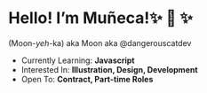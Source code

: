 <h1>Hello! I’m Muñeca!✨ 👋 ✨ </h1>
<p>(Moon-<i>yeh</i>-ka) aka Moon aka @dangerouscatdev</p>
<ul>
  <li>Currently Learning: <b>Javascript</b></li>
  <li>Interested In: <b> Illustration, Design, Development</b></li>
  <li>Open To: <b>Contract, Part-time Roles</b></li>
</ul>

<!---
dangerouscatdev/dangerouscatdev is a ✨ special ✨ repository because its `README.md` (this file) appears on your GitHub profile.
You can click the Preview link to take a look at your changes.
--->
